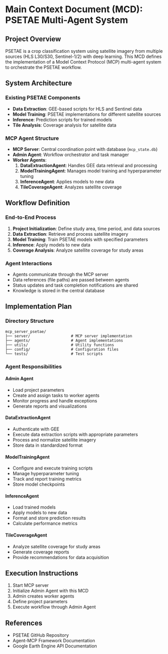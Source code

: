 # Main Context Document (MCD): PSETAE Multi-Agent System

## Project Overview

PSETAE is a crop classification system using satellite imagery from multiple sources (HLS L30/S30, Sentinel-1/2) with deep learning. This MCD defines the implementation of a Model Context Protocol (MCP) multi-agent system to orchestrate the PSETAE workflow.

## System Architecture

### Existing PSETAE Components
- **Data Extraction**: GEE-based scripts for HLS and Sentinel data
- **Model Training**: PSETAE implementations for different satellite sources
- **Inference**: Prediction scripts for trained models
- **Tile Analysis**: Coverage analysis for satellite data

### MCP Agent Structure
- **MCP Server**: Central coordination point with database (`mcp_state.db`)
- **Admin Agent**: Workflow orchestrator and task manager
- **Worker Agents**:
  1. **DataExtractionAgent**: Handles GEE data retrieval and processing
  2. **ModelTrainingAgent**: Manages model training and hyperparameter tuning
  3. **InferenceAgent**: Applies models to new data
  4. **TileCoverageAgent**: Analyzes satellite coverage

## Workflow Definition

### End-to-End Process
1. **Project Initialization**: Define study area, time period, and data sources
2. **Data Extraction**: Retrieve and process satellite imagery
3. **Model Training**: Train PSETAE models with specified parameters
4. **Inference**: Apply models to new data
5. **Coverage Analysis**: Analyze satellite coverage for study areas

### Agent Interactions
- Agents communicate through the MCP server
- Data references (file paths) are passed between agents
- Status updates and task completion notifications are shared
- Knowledge is stored in the central database

## Implementation Plan

### Directory Structure
```
mcp_server_psetae/
├── server/                  # MCP server implementation
├── agents/                  # Agent implementations
├── utils/                   # Utility functions
├── config/                  # Configuration files
└── tests/                   # Test scripts
```

### Agent Responsibilities

#### Admin Agent
- Load project parameters
- Create and assign tasks to worker agents
- Monitor progress and handle exceptions
- Generate reports and visualizations

#### DataExtractionAgent
- Authenticate with GEE
- Execute data extraction scripts with appropriate parameters
- Process and normalize satellite imagery
- Store data in standardized format

#### ModelTrainingAgent
- Configure and execute training scripts
- Manage hyperparameter tuning
- Track and report training metrics
- Store model checkpoints

#### InferenceAgent
- Load trained models
- Apply models to new data
- Format and store prediction results
- Calculate performance metrics

#### TileCoverageAgent
- Analyze satellite coverage for study areas
- Generate coverage reports
- Provide recommendations for data acquisition

## Execution Instructions

1. Start MCP server
2. Initialize Admin Agent with this MCD
3. Admin creates worker agents
4. Define project parameters
5. Execute workflow through Admin Agent

## References
- PSETAE GitHub Repository
- Agent-MCP Framework Documentation
- Google Earth Engine API Documentation
